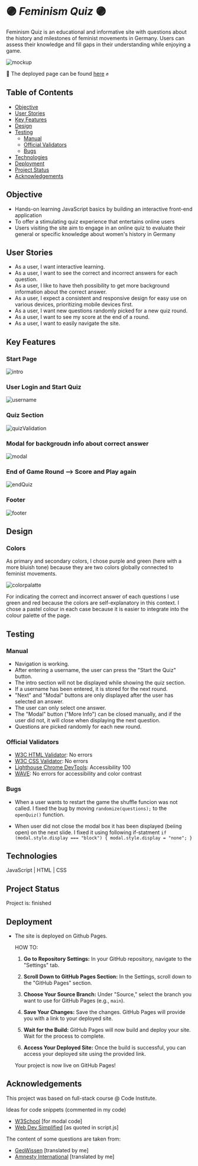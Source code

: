 # :purple_circle: *Feminism Quiz* :purple_circle:

Feminism Quiz is an educational and informative site with questions about the history and milestones of feminist movements in Germany. Users can assess their knowledge and fill gaps in their understanding while enjoying a game.

 ![mockup](./assets/img/mockup.png)

💜 The deployed page can be found [here](https://zabokaa.github.io/FeminismQuiz/) ✊

## Table of Contents

- [Objective](#objective)
- [User Stories](#user-stories)
- [Key Features](#key-features)
- [Design](#design)
- [Testing](#testing)
  - [Manual](#manual)
  - [Official Validators](#official-validators)
  - [Bugs](#bugs)
- [Technologies](#technologies)
- [Deployment](#deployment)
- [Project Status](#project-status)
- [Acknowledgements](#acknowledgements)

## Objective

- Hands-on learning JavaScript basics by building an interactive front-end application
- To offer a stimulating quiz experience that entertains online users
- Users visiting the site aim to engage in an online quiz to evaluate their general or specific knowledge about women's history in Germany

## User Stories

- As a user, I want interactive learning.
- As a user, I want to see the correct and incorrect answers for each question.
- As a user, I like to have theh possibility to get more background information about the correct answer.
- As a user, I expect a consistent and responsive design for easy use on various devices, prioritizing mobile devices first.
- As a user, I want new questions randomly picked for a new quiz round.
- As a user, I want to see my score at the end of a round.
- As a user, I want to easily navigate the site.

## Key Features

### Start Page

  ![intro](./assets/img/intro.png)

### User Login and Start Quiz

  ![username](./assets/img/startQuiz.png)

### Quiz Section

  ![quizValidation](./assets/img/questionIncorrect.png)

### Modal for backgroudn info about correct answer

  ![modal](./assets/img/modal.png)

### End of Game Round --> Score and Play again

  ![endQuiz](./assets/img/scoreAgain.png)

### Footer

  ![footer](./assets/img/footer.png)

## Design

### Colors

As primary and secondary colors, I chose purple and green (here with a more bluish tone) because they are two colors globally connected to feminist movements.

  ![colorpalatte](./assets/img/ColorPalate.png)

For indicating the correct and incorrect answer of each questions I use green and red because the colors are self-explanatory in this context. I chose a pastel colour in each case because it is easier to integrate into the colour palette of the page.

## Testing

### Manual

- Navigation is working.
- After entering a username, the user can press the "Start the Quiz" button.
- The intro section will not be displayed while showing the quiz section.
- If a username has been entered, it is stored for the next round.
- "Next" and "Modal" buttons are only displayed after the user has selected an answer.
- The user can only select one answer.
- The "Modal" button ("More Info") can be closed manually, and if the user did not, it will close when displaying the next question.
- Questions are picked randomly for each new round.

### Official Validators

- [W3C HTML Validator](./assets/img/htmlVal.png): No errors
- [W3C CSS Validator](./assets/img/CSSvalidator.png):  No errors
- [Lighthouse Chrome DevTools](./assets/img/lighthouseVal.png): Accessibility 100
- [WAVE](./assets/img/WAVEval.png): No errors for accessibility and color contrast

### Bugs

- When a user wants to restart the game the shuffle funcion was not called. I fixed the bug by moving `randomize(questions);` to the `openQuiz()` function.

- When user did not close the modal box it has been displayed (beiing open) on the next slide. I fixed it using following if-statment `if (modal.style.display === "block") {
        modal.style.display = "none";
    }`

## Technologies

JavaScript | HTML | CSS

## Project Status

Project is: finished

## Deployment

- The site is deployed on Github Pages.

  HOW TO:

  1. **Go to Repository Settings:**
     In your GitHub repository, navigate to the "Settings" tab.
  
  2. **Scroll Down to GitHub Pages Section:**
     In the Settings, scroll down to the "GitHub Pages" section.
  
  3. **Choose Your Source Branch:**
     Under "Source," select the branch you want to use for GitHub Pages (e.g., `main`).
  
  4. **Save Your Changes:**
     Save the changes. GitHub Pages will provide you with a link to your deployed site.
  
  5. **Wait for the Build:**
     GitHub Pages will now build and deploy your site. Wait for the process to complete.
  
  6. **Access Your Deployed Site:**
     Once the build is successful, you can access your deployed site using the provided link.

  Your project is now live on GitHub Pages!

## Acknowledgements

This project was based on full-stack course @ Code Institute.

Ideas for code snippets (commented in my code)

- [W3School](https://www.w3schools.com/howto/howto_css_modals.asp) [for modal code]
- [Web Dev Simplified](https://www.youtube.com/watch?v=riDzcEQbX6k) [as quoted in script.js]

The content of some questions are taken from:

- [GeoWissen](https://www.geo.de/wissen/quiz/quiz-was-wissen-sie-uber-die-frauenbewegung-30203104.html) [translated by me]
- [Amnesty International](https://www.amnesty.de/sites/default/files/2019-03/Quiz-Frauenrechte-2019.pdf) [translated by me]
